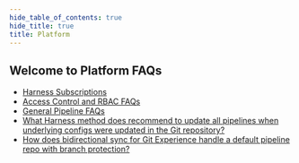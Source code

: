 ```yaml
---
hide_table_of_contents: true
hide_title: true
title: Platform
---
```


<!-- # Platform -->

<!-- Custom component -->

## Welcome to Platform FAQs

- [Harness Subscriptions](/docs/platform/platform-001)
- [Access Control and RBAC FAQs](/docs/platform/platform-002)
- [General Pipeline FAQs](/docs/platform/pipeline-faqs/platform-pipeline-001)
- [What Harness method does recommend to update all pipelines when underlying configs were updated in the Git repository?](/docs/platform/pipeline-faqs/platform-pipeline-002)
- [How does bidirectional sync for Git Experience handle a default pipeline repo with branch protection?](/docs/platform/pipeline-faqs/platform-pipeline-003)
